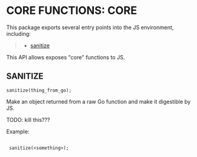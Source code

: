  

 # CORE FUNCTIONS: CORE


 

 This package exports several entry points into the JS environment,
 including:

 > * [sanitize](#sanitize)

 This API allows exposes "core" functions to JS.

 ## SANITIZE
 <a name="sanitize"></a>
 `sanitize(thing_from_go);`

 Make an object returned from a raw Go function and make it
 digestible by JS.

 TODO: kill this???

 Example:

 ```

  sanitize(<something>);

 ```


